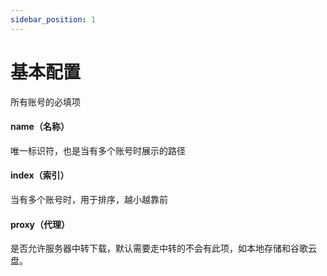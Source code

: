 ```yaml
---
sidebar_position: 1
---
```


# 基本配置
所有账号的必填项
#### name（名称）
唯一标识符，也是当有多个账号时展示的路径
#### index（索引）
当有多个账号时，用于排序，越小越靠前
#### proxy（代理）
是否允许服务器中转下载，默认需要走中转的不会有此项，如本地存储和谷歌云盘。